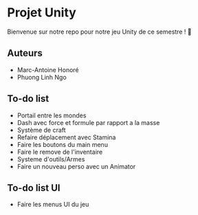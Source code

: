 
# Projet Unity

Bienvenue sur notre repo pour notre jeu Unity de ce semestre ! 👋


## Auteurs

- Marc-Antoine Honoré
- Phuong Linh Ngo

## To-do list

- Portail entre les mondes
- Dash avec force et formule par rapport a la masse
- Système de craft
- Refaire déplacement avec Stamina
- Faire les boutons du main menu
- Faire le remove de l'inventaire
- Systeme d'outils/Armes
- Faire un nouveau perso avec un Animator

## To-do list UI

- Faire les menus UI du jeu
